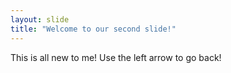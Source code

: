 ```yaml
---
layout: slide
title: "Welcome to our second slide!"
---
```

This is all new to me!
Use the left arrow to go back!

